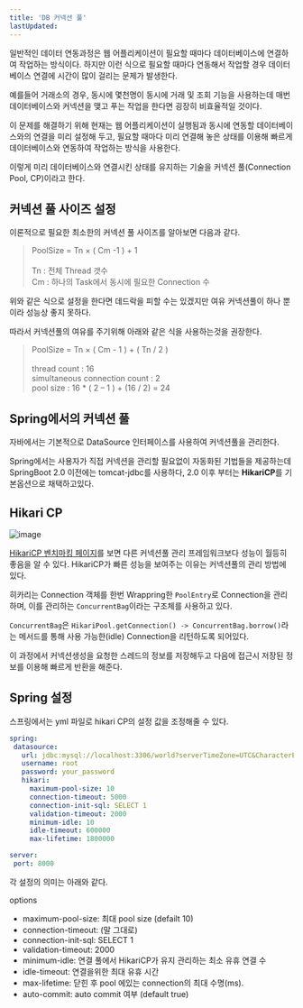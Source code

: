 ```yaml
---
title: 'DB 커넥션 풀'
lastUpdated: 
---
```


일반적인 데이터 연동과정은 웹 어플리케이션이 필요할 때마다 데이터베이스에 연결하여 작업하는 방식이다. 하지만 이런 식으로 필요할 때마다 연동해서 작업할 경우 데이터베이스 연결에 시간이 많이 걸리는 문제가 발생한다.

예를들어 거래소의 경우, 동시에 몇천명이 동시에 거래 및 조회 기능을 사용하는데 매번 데이터베이스와 커넥션을 맺고 푸는 작업을 한다면 굉장히 비효율적일 것이다.

이 문제를 해결하기 위해 현재는 웹 어플리케이션이 실행됨과 동시에 연동할 데이터베이스와의 연결을 미리 설정해 두고, 필요할 때마다 미리 연결해 놓은 상태를 이용해 빠르게 데이터베이스와 연동하여 작업하는 방식을 사용한다.

이렇게 미리 데이터베이스와 연결시킨 상태를 유지하는 기술을 커넥션 풀(Connection Pool, CP)이라고 한다.

## 커넥션 풀 사이즈 설정

이론적으로 필요한 최소한의 커넥션 풀 사이즈를 알아보면 다음과 같다.

> PoolSize = Tn × ( Cm -1 ) + 1 <br><br> Tn : 전체 Thread 갯수 <br> Cm : 하나의 Task에서 동시에 필요한 Connection 수

위와 같은 식으로 설정을 한다면 데드락을 피할 수는 있겠지만 여유 커넥션풀이 하나 뿐이라 성능상 좋지 못하다.

따라서 커넥션풀의 여유를 주기위해 아래와 같은 식을 사용하는것을 권장한다.

> PoolSize = Tn × ( Cm - 1 ) + ( Tn / 2 ) <br><br> thread count : 16 <br> simultaneous connection count : 2 <br> pool size : 16 * ( 2 – 1 ) + (16 / 2) = 24

## Spring에서의 커넥션 풀

자바에서는 기본적으로 DataSource 인터페이스를 사용하여 커넥션풀을 관리한다.

Spring에서는 사용자가 직접 커넥션을 관리할 필요없이 자동화된 기법들을 제공하는데 SpringBoot 2.0 이전에는 tomcat-jdbc를 사용하다, 2.0 이후 부터는 **HikariCP**를 기본옵션으로 채택하고있다.

## Hikari CP

![image](https://user-images.githubusercontent.com/81006587/230904793-ca2415c1-8dc6-425e-9fab-5e8975c7e591.png)

[HikariCP 벤치마킹 페이지](https://github.com/brettwooldridge/HikariCP-benchmark)를 보면 다른 커넥션풀 관리 프레임워크보다 성능이 월등히 좋음을 알 수 있다. HikariCP가 빠른 성능을 보여주는 이유는 커넥션풀의 관리 방법에 있다.

히카리는 Connection 객체를 한번 Wrappring한 `PoolEntry`로 Connection을 관리하며, 이를 관리하는 `ConcurrentBag`이라는 구조체를 사용하고 있다.

`ConcurrentBag`은 `HikariPool.getConnection() -> ConcurrentBag.borrow()`라는 메서드를 통해 사용 가능한(idle) Connection을 리턴하도록 되어있다.

이 과정에서 커넥션생성을 요청한 스레드의 정보를 저장해두고 다음에 접근시 저장된 정보를 이용해 빠르게 반환을 해준다.

## Spring 설정

스프링에서는 yml 파일로 hikari CP의 설정 값을 조정해줄 수 있다.

```yml
spring:
 datasource:
   url: jdbc:mysql://localhost:3306/world?serverTimeZone=UTC&CharacterEncoding=UTF-8
   username: root
   password: your_password
   hikari:
     maximum-pool-size: 10
     connection-timeout: 5000
     connection-init-sql: SELECT 1
     validation-timeout: 2000
     minimum-idle: 10
     idle-timeout: 600000
     max-lifetime: 1800000

server:
 port: 8000
```

각 설정의 의미는 아래와 같다.

options
- maximum-pool-size: 최대 pool size (defailt 10)
- connection-timeout: (말 그대로)
- connection-init-sql: SELECT 1
- validation-timeout: 2000
- minimum-idle: 연결 풀에서 HikariCP가 유지 관리하는 최소 유휴 연결 수
- idle-timeout: 연결을위한 최대 유휴 시간
- max-lifetime: 닫힌 후 pool 에있는 connection의 최대 수명(ms).
- auto-commit: auto commit 여부 (default true)
